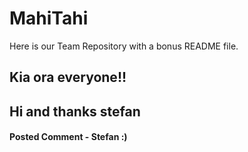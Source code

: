 # MahiTahi
Here is our Team Repository with a bonus README file.

## Kia ora everyone!! ##
## Hi and thanks stefan ##

#### Posted Comment -  Stefan :)
